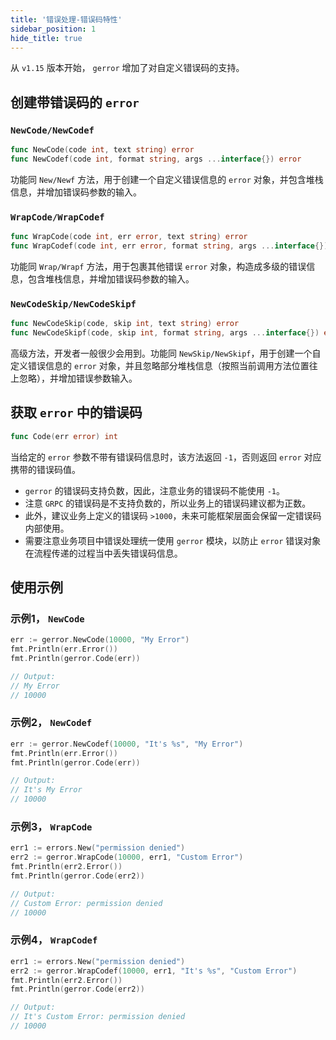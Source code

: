 ```yaml
---
title: '错误处理-错误码特性'
sidebar_position: 1
hide_title: true
---
```


从 `v1.15` 版本开始， `gerror` 增加了对自定义错误码的支持。

## 创建带错误码的 `error`

### `NewCode/NewCodef`

```go
func NewCode(code int, text string) error
func NewCodef(code int, format string, args ...interface{}) error
```

功能同 `New/Newf` 方法，用于创建一个自定义错误信息的 `error` 对象，并包含堆栈信息，并增加错误码参数的输入。

### `WrapCode/WrapCodef`

```go
func WrapCode(code int, err error, text string) error
func WrapCodef(code int, err error, format string, args ...interface{}) error
```

功能同 `Wrap/Wrapf` 方法，用于包裹其他错误 `error` 对象，构造成多级的错误信息，包含堆栈信息，并增加错误码参数的输入。

### `NewCodeSkip/NewCodeSkipf`

```go
func NewCodeSkip(code, skip int, text string) error
func NewCodeSkipf(code, skip int, format string, args ...interface{}) error
```

高级方法，开发者一般很少会用到。功能同 `NewSkip/NewSkipf`，用于创建一个自定义错误信息的 `error` 对象，并且忽略部分堆栈信息（按照当前调用方法位置往上忽略），并增加错误参数输入。

## 获取 `error` 中的错误码

```go
func Code(err error) int
```

当给定的 `error` 参数不带有错误码信息时，该方法返回 `-1`，否则返回 `error` 对应携带的错误码值。

- `gerror` 的错误码支持负数，因此，注意业务的错误码不能使用 `-1`。
- 注意 `GRPC` 的错误码是不支持负数的，所以业务上的错误码建议都为正数。
- 此外，建议业务上定义的错误码 `>1000`，未来可能框架层面会保留一定错误码内部使用。
- 需要注意业务项目中错误处理统一使用 `gerror` 模块，以防止 `error` 错误对象在流程传递的过程当中丢失错误码信息。

## 使用示例

### 示例1， `NewCode`

```go
err := gerror.NewCode(10000, "My Error")
fmt.Println(err.Error())
fmt.Println(gerror.Code(err))

// Output:
// My Error
// 10000
```

### 示例2， `NewCodef`

```go
err := gerror.NewCodef(10000, "It's %s", "My Error")
fmt.Println(err.Error())
fmt.Println(gerror.Code(err))

// Output:
// It's My Error
// 10000
```

### 示例3， `WrapCode`

```go
err1 := errors.New("permission denied")
err2 := gerror.WrapCode(10000, err1, "Custom Error")
fmt.Println(err2.Error())
fmt.Println(gerror.Code(err2))

// Output:
// Custom Error: permission denied
// 10000
```

### 示例4， `WrapCodef`

```go
err1 := errors.New("permission denied")
err2 := gerror.WrapCodef(10000, err1, "It's %s", "Custom Error")
fmt.Println(err2.Error())
fmt.Println(gerror.Code(err2))

// Output:
// It's Custom Error: permission denied
// 10000
```